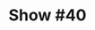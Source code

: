 ---
title: 'Show #40'
pubDate: 2025-06-05
description: 'every insult i hear back darkens into a beauty mark'
spinitron: ''
spotify: https://open.spotify.com/embed/playlist/7ivgXaTjUiSR6VJNt61MnE
tags:
  - asobi seksu
  - twelve hour turn
  - talk talk
---